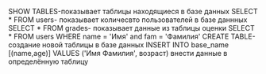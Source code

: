 SHOW TABLES-показывает таблицы находящиеся в базе данных
SELECT * FROM users- показывает количесвто пользователей в базе даннных
SELECT * FROM grades- показывает данные из таблицы оценки
SELECT * FROM users WHERE name = 'Имя' and fam = 'Фамилия'
CREATE TABLE- создание новой таблицы в базе данных
INSERT INTO base_name [(name,age)] VALUES ('Имя Фамилия', возраст) внести данные в определённую таблицу

